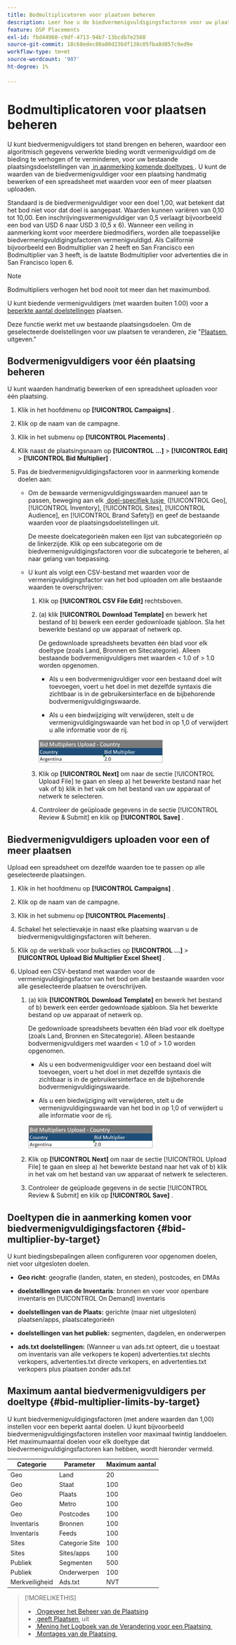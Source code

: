 ```yaml
---
title: Bodmultiplicatoren voor plaatsen beheren
description: Leer hoe u de biedvermenigvuldigingsfactoren voor uw plaatsingsdoelen kunt maken en bewerken.
feature: DSP Placements
exl-id: fbd44960-c9df-4713-94b7-13bcdb7e2568
source-git-commit: 18c68edec80a80d236df138c05fba8d857c9ed9e
workflow-type: tm+mt
source-wordcount: '907'
ht-degree: 1%

---
```


# Bodmultiplicatoren voor plaatsen beheren

U kunt biedvermenigvuldigers tot stand brengen en beheren, waardoor een algoritmisch gegevens verwerkte bieding wordt vermenigvuldigd om de bieding te verhogen of te verminderen, voor uw bestaande plaatsingsdoelstellingen van [&#x200B; in aanmerking komende doeltypes &#x200B;](#bid-multiplier-by-target). U kunt de waarden van de biedvermenigvuldiger voor een plaatsing handmatig bewerken of een spreadsheet met waarden voor een of meer plaatsen uploaden.

Standaard is de biedvermenigvuldiger voor een doel 1,00, wat betekent dat het bod niet voor dat doel is aangepast. Waarden kunnen variëren van 0,10 tot 10,00. Een inschrijvingsvermenigvuldiger van 0,5 verlaagt bijvoorbeeld een bod van USD 6 naar USD 3 (0,5 x 6). Wanneer een veiling in aanmerking komt voor meerdere biedmodifiers, worden alle toepasselijke biedvermenigvuldigingsfactoren vermenigvuldigd. Als Californië bijvoorbeeld een Bodmultiplier van 2 heeft en San Francisco een Bodmultiplier van 3 heeft, is de laatste Bodmultiplier voor advertenties die in San Francisco lopen 6.

>[!NOTE]
>
>Bodmultipliers verhogen het bod nooit tot meer dan het maximumbod.

U kunt biedende vermenigvuldigers (met waarden buiten 1.00) voor a [&#x200B; beperkte aantal doelstellingen &#x200B;](#bid-multiplier-limits-by-target) plaatsen.

Deze functie werkt met uw bestaande plaatsingsdoelen. Om de geselecteerde doelstellingen voor uw plaatsen te veranderen, zie &quot;[&#x200B; Plaatsen &#x200B;](/help/dsp/campaign-management/placements/placement-edit.md) uitgeven.&quot;

## Bodvermenigvuldigers voor één plaatsing beheren

U kunt waarden handmatig bewerken of een spreadsheet uploaden voor één plaatsing.

1. Klik in het hoofdmenu op **[!UICONTROL Campaigns]** .

1. Klik op de naam van de campagne.

1. Klik in het submenu op **[!UICONTROL Placements]** .

1. Klik naast de plaatsingsnaam op **[!UICONTROL ...]** > **[!UICONTROL Edit]** > **[!UICONTROL Bid Multiplier]** .

1. Pas de biedvermenigvuldigingsfactoren voor in aanmerking komende doelen aan:

   * Om de bewaarde vermenigvuldigingswaarden manueel aan te passen, beweging aan elk [&#x200B; doel-specifiek lusje &#x200B;](#bid-multiplier-by-target) ([!UICONTROL Geo], [!UICONTROL Inventory], [!UICONTROL Sites], [!UICONTROL Audience], en [!UICONTROL Brand Safety]) en geef de bestaande waarden voor de plaatsingsdoelstellingen uit.

     De meeste doelcategorieën maken een lijst van subcategorieën op de linkerzijde. Klik op een subcategorie om de biedvermenigvuldigingsfactoren voor die subcategorie te beheren, al naar gelang van toepassing.

   * U kunt als volgt een CSV-bestand met waarden voor de vermenigvuldigingsfactor van het bod uploaden om alle bestaande waarden te overschrijven:

      1. Klik op **[!UICONTROL CSV File Edit]** rechtsboven.

      1. (a) klik **[!UICONTROL Download Template]** en bewerk het bestand of b) bewerk een eerder gedownloade sjabloon. Sla het bewerkte bestand op uw apparaat of netwerk op.

         De gedownloade spreadsheets bevatten één blad voor elk doeltype (zoals Land, Bronnen en Sitecategorie). Alleen bestaande bodvermenigvuldigers met waarden &lt; 1.0 of > 1.0 worden opgenomen.

         * Als u een bodvermenigvuldiger voor een bestaand doel wilt toevoegen, voert u het doel in met dezelfde syntaxis die zichtbaar is in de gebruikersinterface en de bijbehorende bodvermenigvuldigingswaarde.

         * Als u een biedwijziging wilt verwijderen, stelt u de vermenigvuldigingswaarde van het bod in op 1,0 of verwijdert u alle informatie voor de rij.

         ![&#x200B; de rij van het Voorbeeld in een bieder multiplier spreadsheetdossier &#x200B;](/help/dsp/assets/bid-multiplier-spreadsheet.png " rij van het Voorbeeld in een bieder multiplier spreadsheetdossier ")

      1. Klik op **[!UICONTROL Next]** om naar de sectie [!UICONTROL Upload File] te gaan en sleep a) het bewerkte bestand naar het vak of b) klik in het vak om het bestand van uw apparaat of netwerk te selecteren.

      1. Controleer de geüploade gegevens in de sectie [!UICONTROL Review & Submit] en klik op **[!UICONTROL Save]** .

## Biedvermenigvuldigers uploaden voor een of meer plaatsen

Upload een spreadsheet om dezelfde waarden toe te passen op alle geselecteerde plaatsingen.

1. Klik in het hoofdmenu op **[!UICONTROL Campaigns]** .

1. Klik op de naam van de campagne.

1. Klik in het submenu op **[!UICONTROL Placements]** .

1. Schakel het selectievakje in naast elke plaatsing waarvan u de biedvermenigvuldigingsfactoren wilt beheren.

1. Klik op de werkbalk voor bulkacties op **[!UICONTROL ...]** > **[!UICONTROL Upload Bid Multiplier Excel Sheet]** .

1. Upload een CSV-bestand met waarden voor de vermenigvuldigingsfactor van het bod om alle bestaande waarden voor alle geselecteerde plaatsen te overschrijven.

   1. (a) klik **[!UICONTROL Download Template]** en bewerk het bestand of b) bewerk een eerder gedownloade sjabloon. Sla het bewerkte bestand op uw apparaat of netwerk op.

      De gedownloade spreadsheets bevatten één blad voor elk doeltype (zoals Land, Bronnen en Sitecategorie). Alleen bestaande bodvermenigvuldigers met waarden &lt; 1.0 of > 1.0 worden opgenomen.

      * Als u een bodvermenigvuldiger voor een bestaand doel wilt toevoegen, voert u het doel in met dezelfde syntaxis die zichtbaar is in de gebruikersinterface en de bijbehorende bodvermenigvuldigingswaarde.

      * Als u een biedwijziging wilt verwijderen, stelt u de vermenigvuldigingswaarde van het bod in op 1,0 of verwijdert u alle informatie voor de rij.

      ![&#x200B; de rij van het Voorbeeld in een bieder multiplier spreadsheetdossier &#x200B;](/help/dsp/assets/bid-multiplier-spreadsheet.png " rij van het Voorbeeld in een bieder multiplier spreadsheetdossier ")

   1. Klik op **[!UICONTROL Next]** om naar de sectie [!UICONTROL Upload File] te gaan en sleep a) het bewerkte bestand naar het vak of b) klik in het vak om het bestand van uw apparaat of netwerk te selecteren.

   1. Controleer de geüploade gegevens in de sectie [!UICONTROL Review & Submit] en klik op **[!UICONTROL Save]** .

## Doeltypen die in aanmerking komen voor biedvermenigvuldigingsfactoren {#bid-multiplier-by-target}

U kunt biedingsbepalingen alleen configureren voor opgenomen doelen, niet voor uitgesloten doelen.

* **Geo richt**: geografie (landen, staten, en steden), postcodes, en DMAs

* **doelstellingen van de Inventaris**: bronnen en voer voor openbare inventaris en [!UICONTROL On Demand] inventaris

* **doelstellingen van de Plaats:** gerichte (maar niet uitgesloten) plaatsen/apps, plaatscategorieën

* **doelstellingen van het publiek:** segmenten, dagdelen, en onderwerpen

* **ads.txt doelstellingen:** (Wanneer u van ads.txt opteert, die u toestaat om inventaris van alle verkopers te kopen) advertenties.txt slechts verkopers, advertenties.txt directe verkopers, en advertenties.txt verkopers plus plaatsen zonder ads.txt <!-- bid multipliers for the different subsets of inventory; not available when the placement targets only one subset -->

## Maximum aantal biedvermenigvuldigers per doeltype {#bid-multiplier-limits-by-target}

U kunt biedvermenigvuldigingsfactoren (met andere waarden dan 1,00) instellen voor een beperkt aantal doelen. U kunt bijvoorbeeld biedvermenigvuldigingsfactoren instellen voor maximaal twintig landdoelen. Het maximumaantal doelen voor elk doeltype dat biedvermenigvuldigingsfactoren kan hebben, wordt hieronder vermeld.

| Categorie | Parameter | Maximum aantal |
| -------- | --------- | ----- |
| Geo | Land | 20 |
| Geo | Staat | 100 |
| Geo | Plaats | 100 |
| Geo | Metro | 100 |
| Geo | Postcodes | 100 |
| Inventaris | Bronnen | 100 |
| Inventaris | Feeds | 100 |
| Sites | Categorie Site | 100 |
| Sites | Sites/apps | 100 |
| Publiek | Segmenten | 500 |
| Publiek | Onderwerpen | 100 |
| Merkveiligheid | Ads.txt | NVT |

>[!MORELIKETHIS]
>
>* [&#x200B; Ongeveer het Beheer van de Plaatsing &#x200B;](placement-about.md)
>* [&#x200B; geeft Plaatsen &#x200B;](placement-edit.md) uit
>* [&#x200B; Mening het Logboek van de Verandering voor een Plaatsing &#x200B;](placement-change-log.md)
>* [&#x200B; Montages van de Plaatsing &#x200B;](placement-settings.md)
